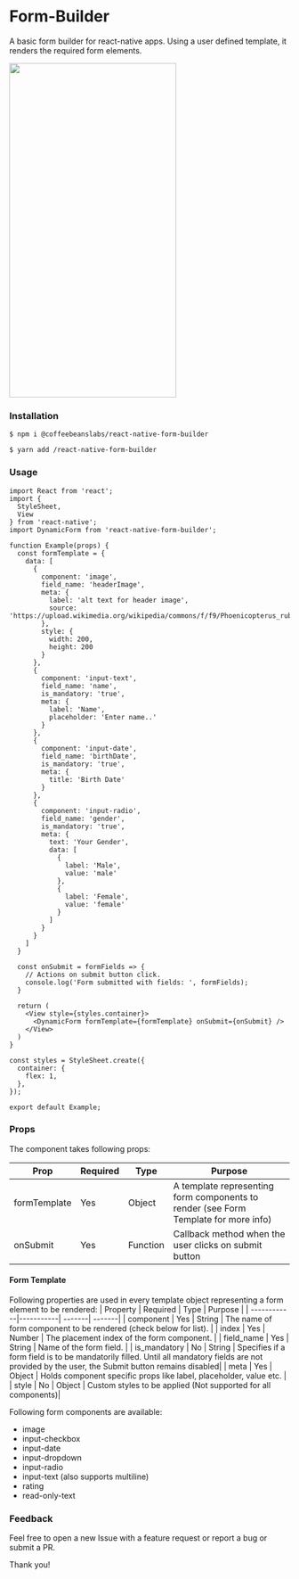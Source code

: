 # Form-Builder
A basic form builder for react-native apps. Using a user defined template, it renders the required form elements.

<img src="https://user-images.githubusercontent.com/35795619/94670831-aebf0580-0330-11eb-9e59-8589fcf4d4fe.gif" width="300" height="600"/>

### Installation

```shell
$ npm i @coffeebeanslabs/react-native-form-builder
```

```shell
$ yarn add /react-native-form-builder
```

### Usage

```shell
import React from 'react';
import {
  StyleSheet,
  View
} from 'react-native';
import DynamicForm from 'react-native-form-builder';

function Example(props) {
  const formTemplate = {
    data: [
      {
        component: 'image',
        field_name: 'headerImage',
        meta: {
          label: 'alt text for header image',
          source: 'https://upload.wikimedia.org/wikipedia/commons/f/f9/Phoenicopterus_ruber_in_S%C3%A3o_Paulo_Zoo.jpg'
        },
        style: {
          width: 200,
          height: 200
        }
      },
      {
        component: 'input-text',
        field_name: 'name',
        is_mandatory: 'true',
        meta: {
          label: 'Name',
          placeholder: 'Enter name..'
        }
      },
      {
        component: 'input-date',
        field_name: 'birthDate',
        is_mandatory: 'true',
        meta: {
          title: 'Birth Date'
        }
      },
      {
        component: 'input-radio',
        field_name: 'gender',
        is_mandatory: 'true',
        meta: {
          text: 'Your Gender',
          data: [
            {
              label: 'Male',
              value: 'male'
            },
            {
              label: 'Female',
              value: 'female'
            }
          ]
        }
      }
    ]
  }

  const onSubmit = formFields => {
    // Actions on submit button click.
    console.log('Form submitted with fields: ', formFields);
  }

  return (
    <View style={styles.container}>
      <DynamicForm formTemplate={formTemplate} onSubmit={onSubmit} />
    </View>
  )
}

const styles = StyleSheet.create({
  container: {
    flex: 1,
  },
});

export default Example;
```

### Props

The component takes following props:

| Prop        | Required  | Type   | Purpose  |
| ------------|-----------| -------| -------|
| formTemplate        | Yes       | Object  | A template representing form components to render (see Form Template for more info) |
| onSubmit        | Yes       | Function  | Callback method when the user clicks on submit button |


#### Form Template

Following properties are used in every template object representing a form element to be rendered:
| Property        | Required  | Type   | Purpose  |
| ------------|-----------| -------| -------|
| component        | Yes       | String  | The name of form component to be rendered (check below for list). |
| index        | Yes       | Number  | The placement index of the form component. |
| field_name        | Yes       | String  | Name of the form field. |
| is_mandatory        | No       | String  | Specifies if a form field is to be mandatorily filled. Until all mandatory fields are not provided by the user, the Submit button remains disabled|
| meta        | Yes       | Object  | Holds component specific props like label, placeholder, value etc. |
| style        | No       | Object  | Custom styles to be applied (Not supported for all components)|


Following form components are available:
- image
- input-checkbox
- input-date
- input-dropdown
- input-radio
- input-text (also supports multiline)
- rating
- read-only-text


### Feedback

Feel free to open a new Issue with a feature request or report a bug or submit a PR.

Thank you!
